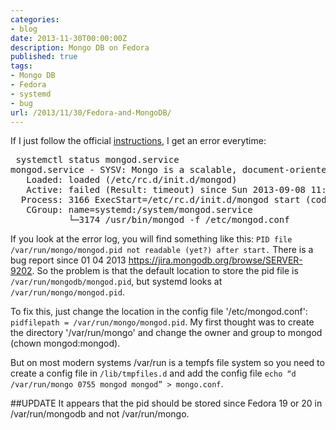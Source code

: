 ```yaml
---
categories:
- blog
date: 2013-11-30T00:00:00Z
description: Mongo DB on Fedora
published: true
tags:
- Mongo DB
- Fedora
- systemd
- bug
url: /2013/11/30/Fedora-and-MongoDB/
---
```


If I just follow the official [instructions](http://docs.mongodb.org/manual/tutorial/install-mongodb-on-red-hat-centos-or-fedora-linux/), 
I get an error everytime:

<pre>
 systemctl status mongod.service
mongod.service - SYSV: Mongo is a scalable, document-oriented database.
   Loaded: loaded (/etc/rc.d/init.d/mongod)
   Active: failed (Result: timeout) since Sun 2013-09-08 11:26:11 CEST; 51s ago
  Process: 3166 ExecStart=/etc/rc.d/init.d/mongod start (code=exited, status=0/SUCCESS)
   CGroup: name=systemd:/system/mongod.service
           └─3174 /usr/bin/mongod -f /etc/mongod.conf
</pre>

If you look at the error log, you will find something like this: `PID file /var/run/mongo/mongod.pid not readable (yet?) after start.`
There is a bug report since 01 04 2013 https://jira.mongodb.org/browse/SERVER-9202. So the problem is that the default location to store the pid file is
`/var/run/mongodb/mongod.pid`, but systemd looks at `/var/run/mongo/mongod.pid`. 

To fix this, just change the location in the config file '/etc/mongod.conf': `pidfilepath = /var/run/mongo/mongod.pid`. 
My first thought was to create the directory '/var/run/mongo' and change the owner and group to mongod (chown mongod:mongod).

But on most modern systems /var/run is a tempfs file system so you need to create a config file in `/lib/tmpfiles.d` and add the config file `echo “d /var/run/mongo 0755 mongod mongod” > mongo.conf`.

##UPDATE 
It appears that the pid should be stored since Fedora 19 or 20 in /var/run/mongodb and not /var/run/mongo. 
